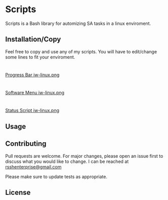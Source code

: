 # Scripts

Scripts is a Bash library for automizing SA tasks in a linux enviroment.

## Installation/Copy

Feel free to copy and use any of my scripts. You will have to edit/change some lines to fit your enviroment.
#
[Progress Bar iw-linux.png](https://github.com/oddotter/Scripts/blob/master/Progress%20Bar)
#
[Software Menu iw-linux.png](https://github.com/oddotter/Scripts/blob/master/Software_Menu) 
#
[Status Script iw-linux.png](https://github.com/oddotter/Scripts/blob/master/status_rhel) 

## Usage


## Contributing
Pull requests are welcome. For major changes, please open an issue first to discuss what you would like to change. I can be reached at rsshenterprise@gmail.com 

Please make sure to update tests as appropriate.

## License
